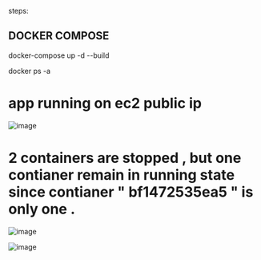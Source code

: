 steps: 

## DOCKER COMPOSE 

docker-compose up -d --build

docker ps -a


# app running on ec2 public ip 
![image](https://github.com/user-attachments/assets/86943892-324a-4821-aac1-6f8e1336c70d)


# 2 containers are stopped ,  but one contianer remain in running state since contianer " bf1472535ea5 " is only one . 

![image](https://github.com/user-attachments/assets/08badfe7-f3e8-497e-90fa-7eb8108f7d8b)

![image](https://github.com/user-attachments/assets/76ea1c65-7307-49ec-aa81-303ae7b21494)
